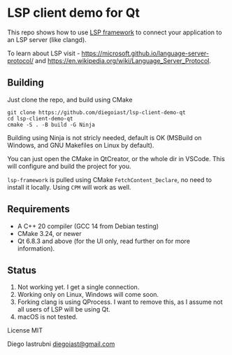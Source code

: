 # LSP client demo for Qt 

This repo shows how to use [LSP framework](https://github.com/leon-bckl/lsp-framework)
to connect your application to an LSP server (like clangd).

To learn about LSP visit - 
https://microsoft.github.io/language-server-protocol/ and  https://en.wikipedia.org/wiki/Language_Server_Protocol.


## Building

Just clone the repo, and build using CMake

```
git clone https://github.com/diegoiast/lsp-client-demo-qt
cd lsp-client-demo-qt
cmake -S . -B build -G Ninja
```

Building using Ninja is not stricly needed, default is OK 
(MSBuild on Windows, and GNU Makefiles on Linux by default). 

You can just open the CMake in QtCreator, or the whole dir in 
VSCode. This will configure and build the project for you.


`lsp-framework` is pulled using CMake `FetchContent_Declare`, no
need to install it locally. Using `CPM` will work as well.

## Requirements

* A C++ 20 compiler (GCC 14 from Debian testing)
* CMake 3.24, or newer
* Qt 6.8.3 and above (for the UI only, read further on for
  more information).

## Status

1. Not working yet. I get a single connection.
2. Working only on Linux, Windows will come soon.
3. Forking clang is using QProcess. I want to remove this,
   as I assume not all users of LSP will be using Qt.
4. macOS is not tested. 

License MIT

Diego Iastrubni diegoiast@gmail.com

